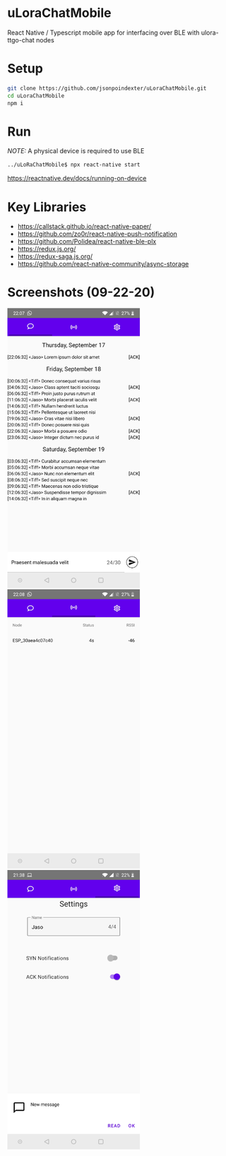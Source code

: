 # uLoraChatMobile
React Native / Typescript mobile app for interfacing over BLE with ulora-ttgo-chat nodes

# Setup
```bash
git clone https://github.com/jsonpoindexter/uLoraChatMobile.git
cd uLoraChatMobile
npm i
```

# Run
*NOTE:* A physical device is required to use BLE
```bash
../uLoRaChatMobile$ npx react-native start
```
https://reactnative.dev/docs/running-on-device

# Key Libraries
* https://callstack.github.io/react-native-paper/
* https://github.com/zo0r/react-native-push-notification
* https://github.com/Polidea/react-native-ble-plx
* https://redux.js.org/
* https://redux-saga.js.org/
* https://github.com/react-native-community/async-storage

# Screenshots (09-22-20)
<img src="https://github.com/jsonpoindexter/uLoraChatMobile/blob/master/ulora-chat_chat-menu.jpg" width="300"/>
<img src="https://github.com/jsonpoindexter/uLoraChatMobile/blob/master/ulora-chat_connectivity-menu.jpg" width="300"/>
<img src="https://github.com/jsonpoindexter/uLoraChatMobile/blob/master/ulora-chat_settings-menu.jpg" width="300"/>
